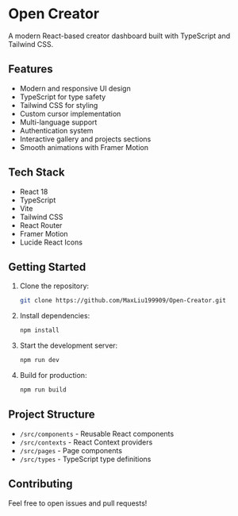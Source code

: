 # Open Creator

A modern React-based creator dashboard built with TypeScript and Tailwind CSS.

## Features

- Modern and responsive UI design
- TypeScript for type safety
- Tailwind CSS for styling
- Custom cursor implementation
- Multi-language support
- Authentication system
- Interactive gallery and projects sections
- Smooth animations with Framer Motion

## Tech Stack

- React 18
- TypeScript
- Vite
- Tailwind CSS
- React Router
- Framer Motion
- Lucide React Icons

## Getting Started

1. Clone the repository:
   ```bash
   git clone https://github.com/MaxLiu199909/Open-Creator.git
   ```

2. Install dependencies:
   ```bash
   npm install
   ```

3. Start the development server:
   ```bash
   npm run dev
   ```

4. Build for production:
   ```bash
   npm run build
   ```

## Project Structure

- `/src/components` - Reusable React components
- `/src/contexts` - React Context providers
- `/src/pages` - Page components
- `/src/types` - TypeScript type definitions

## Contributing

Feel free to open issues and pull requests!
